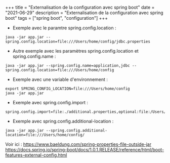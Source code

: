 +++
title = "Externalisation de la configuration avec spring boot"
date = "2021-06-29"
description = "Externalisation de la configuration avec spring boot"
tags = ["spring boot", "configuration"]
+++

* Exemple avec le paramtre spring.config.location :
```shell
java -jar app.jar --spring.config.location=file:///Users/home/config/jdbc.properties
```
* Autre exemple avec les paramètres spring.config.location et spring.config.name :
```shell
java -jar app.jar --spring.config.name=application,jdbc --spring.config.location=file:///Users/home/config
```
* Exemple avec une variable d'environnement :
```shell
export SPRING_CONFIG_LOCATION=file:///Users/home/config
java -jar app.jar
```
* Exemple avec spring.config.import :
```shell
spring.config.import=file:./additional.properties,optional:file:/Users/home/config/jdbc.properties
```
* Exemple avec spring.config.additional-location :
```shell
java -jar app.jar --spring.config.additional-location=file:///Users/home/config/
```
Voir ici :
https://www.baeldung.com/spring-properties-file-outside-jar
https://docs.spring.io/spring-boot/docs/1.0.1.RELEASE/reference/html/boot-features-external-config.html